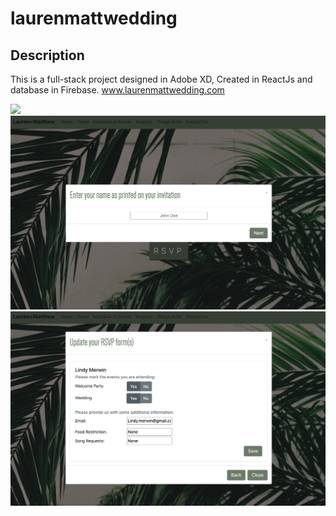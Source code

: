 # laurenmattwedding
## Description 
This is a full-stack project designed in Adobe XD, Created in ReactJs and database in Firebase.
www.laurenmattwedding.com

<img src="./screenshots/1.png">
<img src="./screenshots/2.png">
<img src="./screenshots/3.png">
